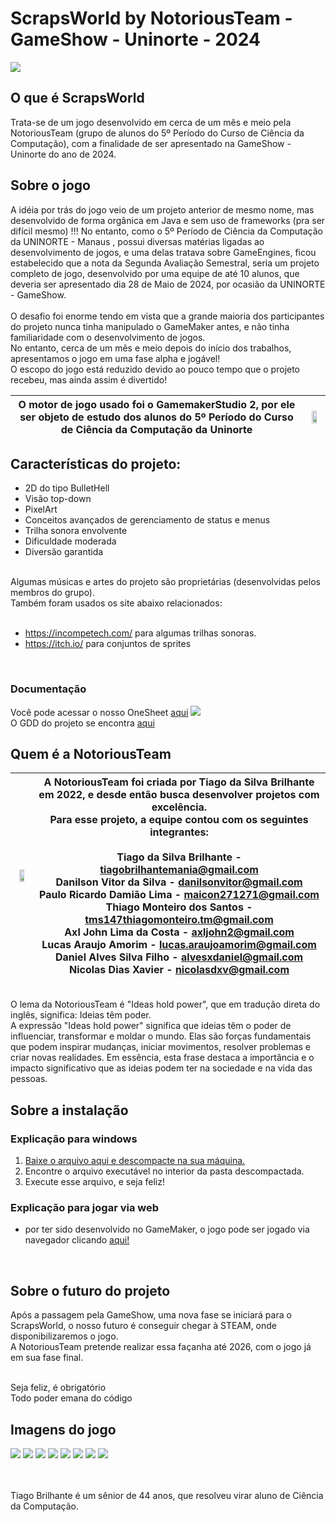 <h1>ScrapsWorld by NotoriousTeam - GameShow - Uninorte - 2024</h1>

<img src="https://i.postimg.cc/0NVvDzzf/imagem-Git1-1-1.png">

<h2>O que é ScrapsWorld</h2>

Trata-se de um jogo desenvolvido em cerca de um mês e meio pela NotoriousTeam (grupo de alunos do 5º Período do Curso de Ciência da Computação), com a finalidade de ser apresentado na GameShow - Uninorte do ano de 2024.<br>

<h2>Sobre o jogo</h2>
A idéia por trás do jogo veio de um projeto anterior de mesmo nome, mas desenvolvido de forma orgânica em Java e sem uso de frameworks (pra ser difícil mesmo) !!!
No entanto, como o 5º Período de Ciência da Computação da UNINORTE - Manaus , possui diversas matérias ligadas ao desenvolvimento de jogos, e uma delas tratava sobre GameEngines, ficou estabelecido que a nota da Segunda Avaliação Semestral, seria um projeto completo de jogo, desenvolvido por uma equipe de até 10 alunos, que deveria ser apresentado dia 28 de Maio de 2024, por ocasião da UNINORTE - GameShow. <br>
<br>
O desafio foi enorme tendo em vista que a grande maioria dos participantes do projeto nunca tinha manipulado o GameMaker antes, e não tinha familiaridade com o desenvolvimento de jogos.
<br>
No entanto, cerca de um mês e meio depois do início dos trabalhos, apresentamos o jogo em uma fase alpha e jogável! <br>
O escopo do jogo está reduzido devido ao pouco tempo que o projeto recebeu, mas ainda assim é divertido!<br>


| O motor de jogo usado foi o GamemakerStudio 2, por ele ser objeto de estudo dos alunos do 5º Período do Curso de Ciência da Computação da Uninorte | <img width="65%" src="https://upload.wikimedia.org/wikipedia/commons/thumb/7/7e/GameMaker_Studio_2_logo.png/1200px-GameMaker_Studio_2_logo.png?20170527135015"> |
|----|----|

<h2>Características do projeto:</h2>
<ul>
<li> 2D do tipo BulletHell</li>
<li> Visão top-down</li>
<li> PixelArt</li>
<li> Conceitos avançados de gerenciamento de status e menus</li>
<li> Trilha sonora envolvente</li>
<li> Dificuldade moderada</li>
<li> Diversão garantida</li>
</ul>

<br>
Algumas músicas e artes do projeto são proprietárias (desenvolvidas pelos membros do grupo).
<br>
Também foram usados os site abaixo relacionados: <br><br>

- <a href="https://incompetech.com/" target="_BLANK">https://incompetech.com/</a> para algumas trilhas sonoras. 
- <a href="https://itch.io/" target="_BLANK">https://itch.io/ para conjuntos de sprites</a>


<br>
<h3>Documentação</h3>
Você pode acessar o nosso OneSheet <a href="https://drive.google.com/file/d/1bWNoo6TBhiY8tVFYTSsE7a8XYzOcR1Z6/view" target="_BLANK">aqui</a>
<img src="https://i.postimg.cc/BZgLFvqw/Spraps-World-Modelo2.png">

<br>
O GDD do projeto se encontra <a href="#">aqui</a>

 
<h2>Quem é a NotoriousTeam</h2>

| <img width="65%" src="https://i.postimg.cc/RhpQt5fh/logonotorious.png"> |  A NotoriousTeam foi criada por Tiago da Silva Brilhante em 2022, e desde então busca desenvolver projetos com excelência. <br> Para esse projeto, a equipe contou com os seguintes integrantes: <br><br> Tiago da Silva Brilhante - tiagobrilhantemania@gmail.com<br>Danilson Vitor da Silva - danilsonvitor@gmail.com<br>Paulo Ricardo Damião Lima - maicon271271@gmail.com<br>Thiago Monteiro dos Santos - tms147thiagomonteiro.tm@gmail.com<br>Axl John Lima da Costa - axljohn2@gmail.com<br>Lucas Araujo Amorim - lucas.araujoamorim@gmail.com<br>Daniel Alves Silva Filho - alvesxdaniel@gmail.com<br>Nicolas Dias Xavier - nicolasdxv@gmail.com|
|:--------------:|-----------------------------------------------------|

<br>
O lema da NotoriousTeam é "Ideas hold power", que em tradução direta do inglês, significa: Ideias têm poder.
<br>
A expressão "Ideas hold power" significa que ideias têm o poder de influenciar, transformar e moldar o mundo. Elas são forças fundamentais que podem inspirar mudanças, iniciar movimentos, resolver problemas e criar novas realidades. Em essência, esta frase destaca a importância e o impacto significativo que as ideias podem ter na sociedade e na vida das pessoas.


<h2>Sobre a instalação</h2>

<h3>Explicação para windows</h3>
<ol> 
 <li><a href="https://drive.google.com/file/d/1Pbp0l7msthdzo9_8ykahk7mxqIg11IVm/view?usp=sharing"> Baixe o arquivo aqui e descompacte na sua máquina. </a></li>
 <li>Encontre o arquivo executável no interior da pasta descompactada.</li>
 <li>Execute esse arquivo, e seja feliz!</li>
</ol>

<h3>Explicação para jogar via web</h3>
<ul>
 <li> por ter sido desenvolvido no GameMaker, o jogo pode ser jogado via navegador clicando <a href="https://gx.games/pt-br/games/wbs322/scraps-world/" target="_BLANK"> aqui!</a></li>
</ul>
<br>

<h2>Sobre o futuro do projeto</h2>

Após a passagem pela GameShow, uma nova fase se iniciará para o ScrapsWorld, o nosso futuro é conseguir chegar à STEAM, onde disponibilizaremos o jogo.<br>
A NotoriousTeam pretende realizar essa façanha até 2026, com o jogo já em sua fase final.

<br>
Seja feliz, é obrigatório<br>
Todo poder emana do código<br>

<h2>Imagens do jogo</h2>
<img src="https://i.postimg.cc/K8ck4dkL/tellla11-git.png">
<img src="https://i.postimg.cc/6pGsVQvN/Captura-de-tela-2024-05-25-173308.png">
<img src="https://i.postimg.cc/g2G0Btfg/imgsobre.png">
<img src="https://i.postimg.cc/PJh9PnZJ/historia.png">
<img src="https://i.postimg.cc/CMH99dTq/historia2.png">
<img src="https://i.postimg.cc/0Npc2Qtk/Captura-de-tela-2024-05-25-183438.png">
<img src="https://i.postimg.cc/XNFQgy2L/Captura-de-tela-2024-05-25-173426.png">
<img src="https://i.postimg.cc/G3QsrL9r/Captura-de-tela-2024-05-25-173531.png">


<br><br>
Tiago Brilhante é um sênior de 44 anos, que resolveu virar aluno de Ciência da Computação.


